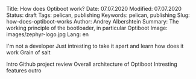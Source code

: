 Title: How does Optiboot work?
Date: 07.07.2020
Modified: 07.07.2020
Status: draft
Tags: pelican, publishing
Keywords: pelican, publishing
Slug: how-does-optiboot-works
Author: Andrey Albershtein
Summary: The working principle of the bootloader, in particular Optiboot
Image: images/zephyr-logo.jpg
Lang: en

I'm not a developer
Just intresting to take it apart and learn how does it work
Grain of salt

Intro
Github project review
Overall architecture of Optiboot
Intresting features
outro
